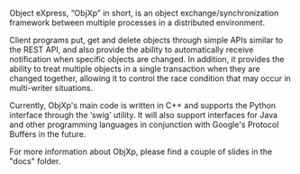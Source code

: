 Object eXpress, “ObjXp” in short, is an object exchange/synchronization framework between multiple processes in a distributed environment.

Client programs put, get and delete objects through simple APIs similar to the REST API, and also provide the ability to automatically receive notification when specific objects are changed. In addition, it provides the ability to treat multiple objects in a single transaction when they are changed together, allowing it to control the race condition that may occur in multi-writer situations.

Currently, ObjXp's main code is written in C++ and supports the Python interface through the ‘swig’ utility. It will also support interfaces for Java and other programming languages in conjunction with Google's Protocol Buffers in the future.

For more information about ObjXp, please find a couple of slides in the "docs" folder.
